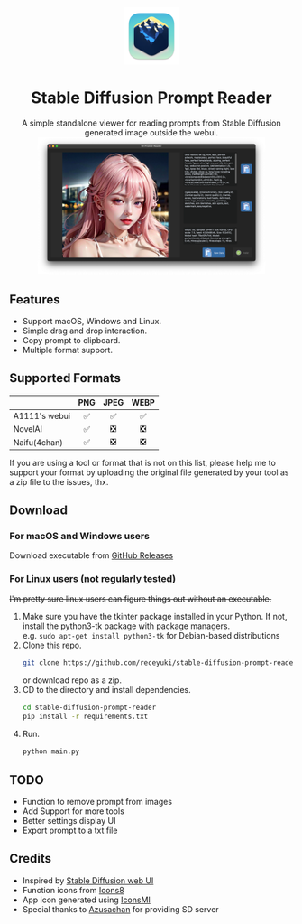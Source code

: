 <div align="center">
<img src="/resources/icon.png" width=20% height=20%>
<h1>Stable Diffusion Prompt Reader</h1>
A simple standalone viewer for reading prompts from Stable Diffusion generated image outside the webui.
<br>
<img src="/images/screenshot.png" width=80% height=80%>
</div>

## Features
- Support macOS, Windows and Linux.
- Simple drag and drop interaction.
- Copy prompt to clipboard.
- Multiple format support.

## Supported Formats
|               | PNG | JPEG | WEBP |
|---------------|:---:|:----:|:----:|
| A1111's webui |  ✅  |  ✅   |  ✅   |
| NovelAI       |  ✅  |  ❎   |  ❎   |
| Naifu(4chan)  |  ✅  |  ❎   |  ❎   |

If you are using a tool or format that is not on this list, please help me to support your format 
by uploading the original file generated by your tool as a zip file to the issues, thx.

## Download
### For macOS and Windows users
Download executable from [GitHub Releases](https://github.com/receyuki/stable-diffusion-prompt-reader/releases/latest)
### For Linux users (not regularly tested)
~~I'm pretty sure linux users can figure things out without an executable.~~
1. Make sure you have the tkinter package installed in your Python.
If not, install the python3-tk package with package managers.  
e.g. `sudo apt-get install python3-tk` for Debian-based distributions
2. Clone this repo.
    ```bash
    git clone https://github.com/receyuki/stable-diffusion-prompt-reader.git
    ```
   or download repo as a zip.
3. CD to the directory and install dependencies.
    ```bash
    cd stable-diffusion-prompt-reader  
    pip install -r requirements.txt
    ```
4. Run.
    ```bash
   python main.py
   ```

## TODO
- Function to remove prompt from images
- Add Support for more tools
- Better settings display UI
- Export prompt to a txt file

## Credits
- Inspired by [Stable Diffusion web UI](https://github.com/AUTOMATIC1111/stable-diffusion-webui/)
- Function icons from [Icons8](https://icons8.com/)
- App icon generated using [IconsMI](https://huggingface.co/jvkape/IconsMI-AppIconsModelforSD)
- Special thanks to [Azusachan](https://github.com/Azusachan) for providing SD server

